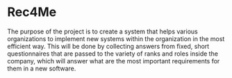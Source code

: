 # Rec4Me
The purpose of the project is to create a system that helps various organizations to implement new systems within the organization in the most efficient way. This will be done by collecting answers from fixed, short questionnaires that are passed to the variety of ranks and roles inside the company, which will answer what are the most important requirements for them in a new software.
